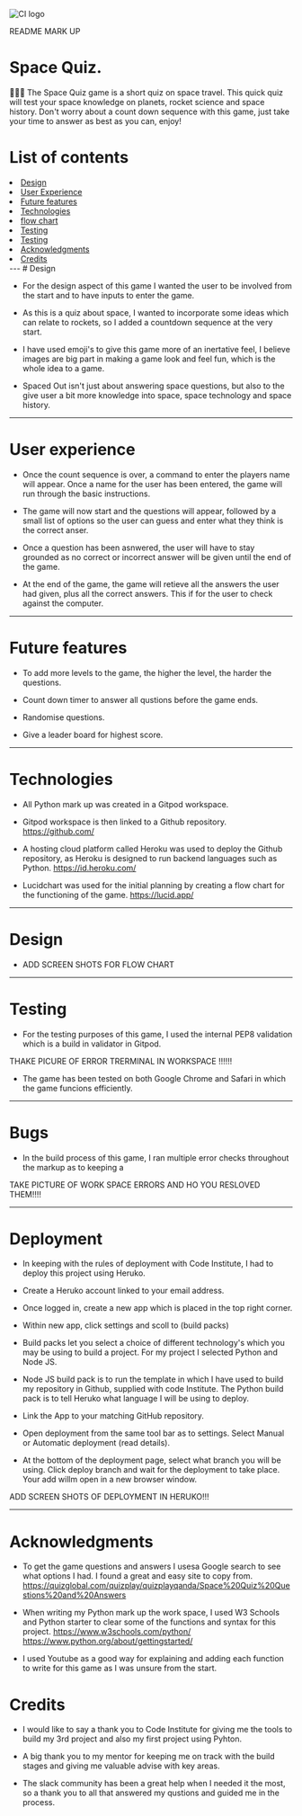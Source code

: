 ![CI logo](https://codeinstitute.s3.amazonaws.com/fullstack/ci_logo_small.png)

README MARK UP



# Space Quiz.

👨🏻‍🚀 The Space  Quiz game is a short quiz on space travel. This quick quiz will test your space knowledge on planets, rocket science and space history. Don't worry about a count down sequence with this game, just take your time to answer as best as you can, enjoy!

# List of contents
<li><a href="#design ">Design</a></li>
<li><a href="#user-experience ">User Experience</a></li>
<li><a href="#future-features">Future features</a></li>
<li><a href="#technologies">Technologies</a></li>
<li><a href="#Design-input">flow chart</a></li>
<li><a href="#testing">Testing</a></li>
<li><a href="#deployment">Testing</a></li>
<li><a href="#acknowledgments">Acknowledgments</a></li>
<li><a href="#credits">Credits</a></li>
---
# Design

- For the design aspect of this game I wanted the user to be involved from the start and to have inputs to enter the game.

- As this is a quiz about space, I wanted to incorporate some ideas which can relate to rockets, so I added a countdown sequence at the very start.

- I have used emoji's to give this game more of an inertative feel, I believe images are big part in making a game look and feel fun, which is the whole idea to a game.

- Spaced Out isn't just about answering space questions, but also to the give user a bit more knowledge into space, space technology and space history.

--- 
# User experience

- Once the count sequence is over, a command to enter the players name will appear. Once a name for the user has been entered, the game will run through the basic instructions.


- The game will now start and the questions will appear, followed by a small list of options so the user can guess and enter what they think is the correct anser.


- Once a question has been asnwered, the user will have to stay grounded as no correct or incorrect answer will be given until the end of the game.

- At the end of the game, the game will retieve all the answers the user had given, plus all the correct answers. This if for the user to check against the computer.

---
# Future features
- To add more levels to the game, the higher the level, the harder the questions.

- Count down timer to answer all qustions before the game ends.

- Randomise questions.

- Give a leader board for highest score.

--- 

# Technologies 
- All Python mark up was created in a Gitpod workspace.

- Gitpod workspace is then linked to a Github repository. 
https://github.com/

- A hosting cloud platform called Heroku was used to deploy the Github repository, as Heroku is designed to run backend languages such as Python. 
https://id.heroku.com/

- Lucidchart was used for the initial planning by creating a flow chart for the functioning of the game.
https://lucid.app/

--- 

# Design
 
 - ADD SCREEN SHOTS FOR FLOW CHART
---

# Testing

- For the testing purposes of this game, I used the internal PEP8 validation which is a build in validator in Gitpod.

 THAKE PICURE OF ERROR TRERMINAL IN WORKSPACE !!!!!!

- The game has been tested on both Google Chrome and Safari in which the game funcions efficiently.

--- 

# Bugs

- In the build process of this game, I ran multiple error checks throughout the markup as to keeping a 

TAKE PICTURE OF WORK SPACE ERRORS AND HO YOU RESLOVED THEM!!!!

---

# Deployment 

- In keeping with the rules of deployment with Code Institute, I had to deploy this project using Heruko. 

- Create a Heruko account linked to your email address.

- Once logged in, create a new app which is placed in the top right corner.

- Within new app, click settings and scoll to (build packs)

- Build packs let you select a choice of different technology's which you may be using to build a project. For my project I selected Python and Node JS.

- Node JS build pack is to run the template in which I have used to build my repository in Github, supplied with code Institute. The Python build pack is to tell Heruko what language I will be using to deploy.

- Link the App to your matching GitHub repository.

- Open deployment from the same tool bar as to settings. Select Manual or Automatic  deployment (read details).

- At the bottom of the deployment page, select what branch you will be using. Click deploy branch and wait for the deployment to take place. Your add willm open in a new browser window.

 ADD SCREEN SHOTS OF DEPLOYMENT IN HERUKO!!!

--- 

# Acknowledgments 
- To get the game questions and answers I usesa Google search to see what options I had. I found a great and easy site to copy from.
https://quizglobal.com/quizplay/quizplayqanda/Space%20Quiz%20Questions%20and%20Answers

- When writing my Python mark up the work space, I used W3 Schools and Python starter to clear some of the functions and syntax for this project.
https://www.w3schools.com/python/
https://www.python.org/about/gettingstarted/

- I used Youtube as a good way for explaining and adding each function to write for this game as I was unsure from the start. 

# Credits
- I would like to say a thank you to Code Institute for giving me the tools to build my 3rd project and also my first project using Pyhton.

- A big thank you to my mentor for keeping me on track with the build stages and giving me valuable advise with key areas.

- The slack community has been a great help when I needed it the most, so a thank you to all that answered my qustions and guided me in the process.


